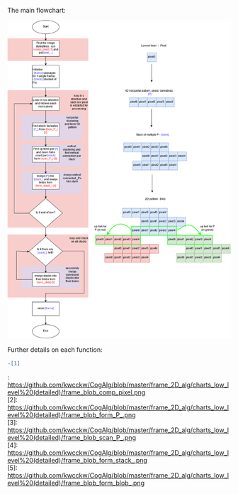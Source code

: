 The main flowchart:


![frame_blob](https://github.com/kwcckw/CogAlg/blob/master/frame_2D_alg/charts_high_level%20(precise)/frame_blob.png)

Further details on each function:
```diff
-[1]
```
: https://github.com/kwcckw/CogAlg/blob/master/frame_2D_alg/charts_low_level%20(detailed)/frame_blob_comp_pixel.png <br />
[2]: https://github.com/kwcckw/CogAlg/blob/master/frame_2D_alg/charts_low_level%20(detailed)/frame_blob_form_P_.png <br /> 
[3]: https://github.com/kwcckw/CogAlg/blob/master/frame_2D_alg/charts_low_level%20(detailed)/frame_blob_scan_P_.png <br /> 
[4]: https://github.com/kwcckw/CogAlg/blob/master/frame_2D_alg/charts_low_level%20(detailed)/frame_blob_form_stack_.png <br /> 
[5]: https://github.com/kwcckw/CogAlg/blob/master/frame_2D_alg/charts_low_level%20(detailed)/frame_blob_form_blob_.png <br /> 
